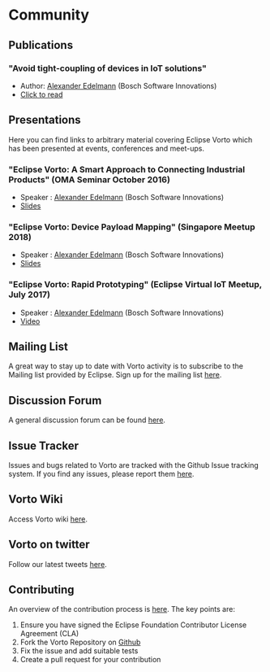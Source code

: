 # Community

## Publications

### "Avoid tight-coupling of devices in IoT solutions"

* Author: [Alexander Edelmann](https://github.com/aedelmann) (Bosch Software Innovations)
* [Click to read](https://blog.bosch-si.com/developer/avoid-tight-coupling-of-devices-in-iot-solutions/) 

## Presentations

Here you can find links to arbitrary material covering Eclipse Vorto which has been presented at events, conferences and meet-ups.

### "Eclipse Vorto: A Smart Approach to Connecting Industrial Products" (OMA Seminar October 2016)

* Speaker : [Alexander Edelmann](https://github.com/aedelmann) (Bosch Software Innovations)
* [Slides](https://www.slideshare.net/OpenMobileAlliance/iot-seminar-oct-2016-alex-edelmann-bosch-singapore)

### "Eclipse Vorto: Device Payload Mapping" (Singapore Meetup 2018)

* Speaker : [Alexander Edelmann](https://github.com/aedelmann) (Bosch Software Innovations)
* [Slides](https://www.slideshare.net/AlexanderEdelmann2/eclipse-vorto-device-payload-mapping)

### "Eclipse Vorto: Rapid Prototyping" (Eclipse Virtual IoT Meetup, July 2017)

* Speaker : [Alexander Edelmann](https://github.com/aedelmann) (Bosch Software Innovations)
* [Video](https://www.youtube.com/watch?v=_N2UWvq3Cuc)

## Mailing List
A great way to stay up to date with Vorto activity is to subscribe to the Mailing list provided by Eclipse. Sign up for the mailing list [here](https://dev.eclipse.org/mailman/listinfo/vorto-dev).

## Discussion Forum
A general discussion forum can be found [here](http://www.eclipse.org/forums/index.php?t=thread&frm_id=303).

## Issue Tracker
Issues and bugs related to Vorto are tracked with the Github Issue tracking system. If you find any issues, please report them [here](https://github.com/eclipse/vorto/issues).

## Vorto Wiki
Access Vorto wiki [here](https://wiki.eclipse.org/Vorto).

## Vorto on twitter
Follow our latest tweets [here](https://twitter.com/VortoIoT).

## Contributing
An overview of the contribution process is [here](https://wiki.eclipse.org/Development_Resources/Contributing_via_Git). The key points are:

1. Ensure you have signed the Eclipse Foundation Contributor License Agreement (CLA)
2. Fork the Vorto Repository on [Github](https://github.com/eclipse/vorto)
3. Fix the issue and add suitable tests
4. Create a pull request for your contribution